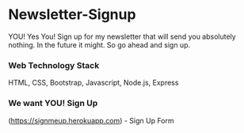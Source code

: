 # Newsletter-Signup

YOU! Yes You! Sign up for my newsletter that will send you absolutely nothing. In the future it might. So go ahead and sign up.

### Web Technology Stack
HTML, CSS, Bootstrap, Javascript, Node.js, Express

### We want YOU! Sign Up
(https://signmeup.herokuapp.com) - Sign Up Form

